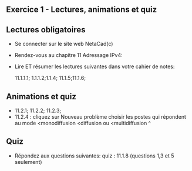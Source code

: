 ## Exercice 1 - Lectures, animations et quiz

## Lectures obligatoires

- Se connecter sur le site web NetaCad(c)

- Rendez-vous au  chapitre 11 Adressage IPv4: 

- Lire ET résumer les lectures suivantes dans votre cahier de notes:

    11.1.1.1; 1.1.1.2;1.1.4; 11.1.5;11.1.6;

## Animations et quiz

-  11.2.1; 11.2.2; 11.2.3; 
 - 11.2.4 :  cliquez sur Nouveau problème
    choisir les postes qui répondent au mode <monodiffusion  <diffusion ou <multidiffusion
^
## Quiz

-  Répondez aux questions suivantes:
  quiz : 11.1.8 (questions 1,3 et 5 seulement)
